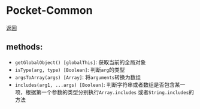 # Pocket-Common
[返回](../)
## methods:

* `getGlobalObject() [globalThis]`: 获取当前的全局对象
* `isType(arg, type) [Boolean]`: 判断`arg`的类型
* `argsToArray(args) [Array]`: 将`arguments`转换为数组
* `includes(arg1, ...args) [Boolean]`: 判断字符串或者数组是否包含某一项，根据第一个参数的类型分别执行`Array.includes` 或者`String.includes`的方法
